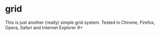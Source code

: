 grid
====

This is just another (really) simple grid system. Tested in Chrome, Firefox, Opera, Safari and Internet Explorer 9+
